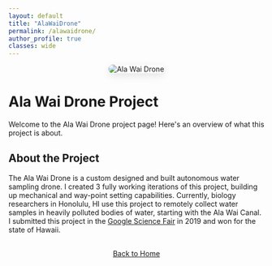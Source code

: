 ```yaml
---
layout: default
title: "AlaWaiDrone"
permalink: /alawaidrone/
author_profile: true
classes: wide
---
```


<div style="text-align: center; margin-bottom: 30px;">
  <img src="{{ site.baseurl }}/assets/images/alawaidrone_1.png" alt="Ala Wai Drone" style="max-width: 200px; height: auto; border-radius: 15px; box-shadow: 0 5px 15px rgba(0, 0, 0, 0.1);">
</div>

# Ala Wai Drone Project

Welcome to the Ala Wai Drone project page! Here's an overview of what this project is about.

## About the Project

The Ala Wai Drone is a custom designed and built autonomous water sampling drone. I created 3 fully working iterations of this project, building up mechanical and way-point setting capabilities. Currently, biology researchers in Honolulu, HI use this project to remotely collect water samples in heavily polluted bodies of water, starting with the Ala Wai Canal. I submitted this project in the [Google Science Fair](https://docs.google.com/document/d/1FGzSfnp2zuVKmPPtwzLVtMwds_XQvdzqqtjjxj53nM0/edit?usp=sharing) in 2019 and won for the state of Hawaii.



<div style="text-align: center; margin-top: 30px;">
  <a href="{{ site.baseurl }}/" class="btn btn-home">Back to Home</a>
</div>


